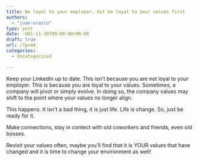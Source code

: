 ```yaml
---
title: Be loyal to your employer, but be loyal to your values first
authors: 
  - "juan-orozco"
type: post
date: -001-11-30T00:00:00+00:00
draft: true
url: /?p=44
categories:
  - Uncategorized

---
```

Keep your LinkedIn up to date. This isn't because you are not loyal to your employer. This is because you are loyal to your values. Sometimes, a company will pivot or simply evolve. In doing so, the company values may shift to the point where your values no longer align.

This happens. It isn't a bad thing, it is just life. Life is change. So, just be ready for it.

Make connections, stay in contect with old coworkers and friends, even old bosses.

Revisit your values often, maybe you'll find that it is YOUR values that have changed and it is time to change your environment as well!